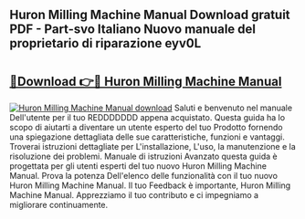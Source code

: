 ## Huron Milling Machine Manual Download gratuit PDF - Part-svo Italiano Nuovo manuale del proprietario di riparazione eyv0L

# <h2><a href="http://df9utk.blite.top/?on=Huron+Milling+Machine+Manual">🔗Download 👉🔴 Huron Milling Machine Manual</a></h2>

[![Huron Milling Machine Manual download](https://i.imgur.com/lujVjoI.png)](http://df9utk.blite.top/?on=Huron+Milling+Machine+Manual)
Saluti e benvenuto nel manuale Dell'utente per il tuo REDDDDDDD appena acquistato. Questa guida ha lo scopo di aiutarti a diventare un utente esperto del tuo Prodotto fornendo una spiegazione dettagliata delle sue caratteristiche, funzioni e vantaggi. Troverai istruzioni dettagliate per L'installazione, L'uso, la manutenzione e la risoluzione dei problemi. Manuale di istruzioni Avanzato questa guida è progettata per gli utenti esperti del tuo nuovo Huron Milling Machine Manual. Prova la potenza Dell'elenco delle funzionalità con il tuo nuovo Huron Milling Machine Manual. Il tuo Feedback è importante, Huron Milling Machine Manual. Apprezziamo il tuo contributo e ci impegniamo a migliorare continuamente.
